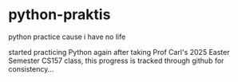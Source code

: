 # python-praktis
python practice cause i have no life



started practicing Python again after taking Prof Carl's 2025 Easter Semester CS157 class, this progress is tracked through github for consistency...
